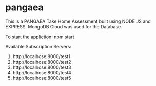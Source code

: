 # pangaea

This is a PANGAEA Take Home Assessment built using NODE JS and EXPRESS.
MongoDB Cloud was used for the Database.

To start the appliction: npm start

Available Subscription Servers:
1. http://localhose:8000/test1
2. http://localhose:8000/test2
3. http://localhose:8000/test3
4. http://localhose:8000/test4
5. http://localhose:8000/test5

